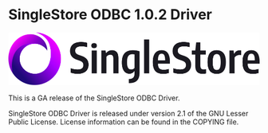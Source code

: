 # SingleStore ODBC 1.0.2 Driver
![logo](singlestore_logo_horizontal_color_on-white_rgb.png)

This is a GA release of the SingleStore ODBC Driver.
 
SingleStore ODBC Driver is released under version 2.1 of the GNU Lesser Public License.
License information can be found in the COPYING file.

